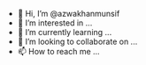 - 👋 Hi, I’m @azwakhanmunsif
- 👀 I’m interested in ...
- 🌱 I’m currently learning ...
- 💞️ I’m looking to collaborate on ...
- 📫 How to reach me ...

<!---
azwakhanmunsif/azwakhanmunsif is a ✨ special ✨ repository because its `README.md` (this file) appears on your GitHub profile.
You can click the Preview link to take a look at your changes.
--->
